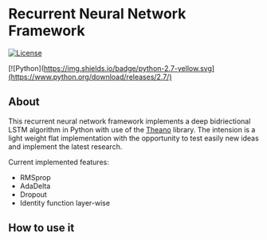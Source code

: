
# Recurrent Neural Network Framework

[![License](https://img.shields.io/github/license/mashape/apistatus.svg?maxAge=2592000)](https://github.com/joergfranke/rnnfwk/blob/master/LICENSE.txt)

[![Python](https://img.shields.io/badge/python-2.7-yellow.svg](https://www.python.org/download/releases/2.7/)

## About
This recurrent neural network framework implements a deep bidriectional LSTM algorithm in Python with use of the
[Theano](http://deeplearning.net/software/theano/) library. The intension is a light weight flat implementation with
the opportunity to test easily new ideas and implement the latest research.

Current implemented features:
- RMSprop
- AdaDelta
- Dropout
- Identity function layer-wise


## How to use it


